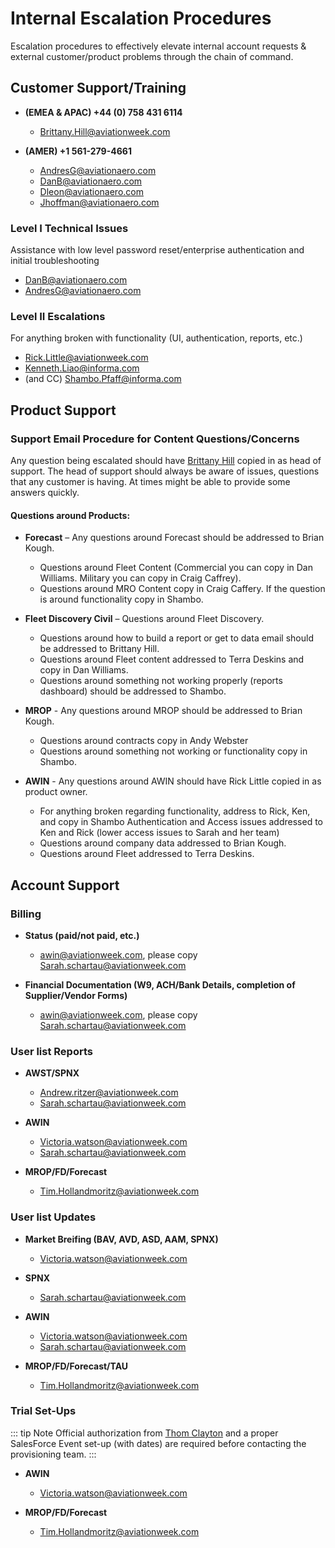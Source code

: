# Internal Escalation Procedures

Escalation procedures to effectively elevate internal account requests & external customer/product problems through the chain of command.

## Customer Support/Training

- **(EMEA & APAC) +44 (0) 758 431 6114**

  - [Brittany.Hill@aviationweek.com](mailto:Brittany.hill@aviationweek.com)

- **(AMER) +1 561-279-4661**

  - [AndresG@aviationaero.com](mailto:andresg@aviationaero.com)
  - [DanB@aviationaero.com](mailto:danb@aviationaero.com)
  - [Dleon@aviationaero.com](mailto:dleon@aviationaero.com)
  - [Jhoffman@aviationaero.com](mailto:jhoffman@aviationaero.com)

### Level I Technical Issues

Assistance with low level password reset/enterprise authentication and initial troubleshooting

- [DanB@aviationaero.com](mailto:danb@aviationaero.com)
- [AndresG@aviationaero.com](mailto:andresg@aviationaero.com)

### Level II Escalations

For anything broken with functionality (UI, authentication, reports, etc.)

- [Rick.Little@aviationweek.com](mailto:rick.little@aviationweek.com)
- [Kenneth.Liao@informa.com](mailto:kenneth.liao@informa.com)
- (and CC) [Shambo.Pfaff@informa.com](mailto:shambo.pfaff@informa.com)

## Product Support

### Support Email Procedure for Content Questions/Concerns

Any question being escalated should have [Brittany Hill](mailto:Brittany.hill@aviationweek.com) copied in as head of support. The head of support should always be aware of issues, questions that any customer is having. At times might be able to provide some answers quickly.

#### Questions around Products:

- **Forecast** – Any questions around Forecast should be addressed to Brian Kough.

  - Questions around Fleet Content (Commercial you can copy in Dan Williams. Military you can copy in Craig Caffrey).
  - Questions around MRO Content copy in Craig Caffery. If the question is around functionality copy in Shambo.

- **Fleet Discovery Civil** – Questions around Fleet Discovery.

  - Questions around how to build a report or get to data email should be addressed to Brittany Hill.
  - Questions around Fleet content addressed to Terra Deskins and copy in Dan Williams.
  - Questions around something not working properly (reports dashboard) should be addressed to Shambo.

- **MROP** - Any questions around MROP should be addressed to Brian Kough.

  - Questions around contracts copy in Andy Webster
  - Questions around something not working or functionality copy in Shambo.

- **AWIN** - Any questions around AWIN should have Rick Little copied in as product owner.
  - For anything broken regarding functionality, address to Rick, Ken, and copy in Shambo Authentication and Access issues addressed to Ken and Rick (lower access issues to Sarah and her team)
  - Questions around company data addressed to Brian Kough.
  - Questions around Fleet addressed to Terra Deskins.

## Account Support

### Billing

- **Status (paid/not paid, etc.)**

  - [awin@aviationweek.com](mailto:awin@aviationweek.com), please copy [Sarah.schartau@aviationweek.com](mailto:Sarah.schartau@aviationweek.com)

- **Financial Documentation (W9, ACH/Bank Details, completion of Supplier/Vendor Forms)**

  - [awin@aviationweek.com](mailto:awin@aviationweek.com), please copy [Sarah.schartau@aviationweek.com](mailto:Sarah.schartau@aviationweek.com)

### User list Reports

- **AWST/SPNX**

  - [Andrew.ritzer@aviationweek.com](mailto:Andrew.ritzer@aviationweek.com)
  - [Sarah.schartau@aviationweek.com](mailto:Sarah.schartau@aviationweek.com)

- **AWIN**

  - [Victoria.watson@aviationweek.com](mailto:Victoria.watson@aviationweek.com)
  - [Sarah.schartau@aviationweek.com](mailto:Sarah.schartau@aviationweek.com)

- **MROP/FD/Forecast**

  - [Tim.Hollandmoritz@aviationweek.com](mailto:Tim.Hollandmoritz@aviationweek.com)

### User list Updates

- **Market Breifing (BAV, AVD, ASD, AAM, SPNX)**

  - [Victoria.watson@aviationweek.com](mailto:Victoria.watson@aviationweek.com)

- **SPNX**

  - [Sarah.schartau@aviationweek.com](mailto:Sarah.schartau@aviationweek.com)

- **AWIN**

  - [Victoria.watson@aviationweek.com](mailto:Victoria.watson@aviationweek.com)
  - [Sarah.schartau@aviationweek.com](mailto:Sarah.schartau@aviationweek.com)

- **MROP/FD/Forecast/TAU**

  - [Tim.Hollandmoritz@aviationweek.com](mailto:Tim.Hollandmoritz@aviationweek.com)

### Trial Set-Ups

::: tip Note
Official authorization from [Thom Clayton](mailto:thom.clayton@aviationweek.com) and a proper SalesForce Event set-up (with dates) are required before contacting the provisioning team.
:::

- **AWIN**

  - [Victoria.watson@aviationweek.com](mailto:Victoria.watson@aviationweek.com)

- **MROP/FD/Forecast**

  - [Tim.Hollandmoritz@aviationweek.com](mailto:Tim.Hollandmoritz@aviationweek.com)

